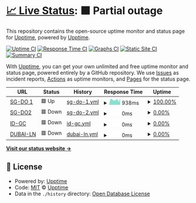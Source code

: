 # [📈 Live Status](https://demo.upptime.js.org): <!--live status--> **🟧 Partial outage**

This repository contains the open-source uptime monitor and status page for [Upptime](https://upptime.js.org), powered by [Upptime](https://github.com/upptime/upptime).

[![Uptime CI](https://github.com/smdbngkt/uptime-serverku/workflows/Uptime%20CI/badge.svg)](https://github.com/smdbngkt/uptime-serverku/actions?query=workflow%3A%22Uptime+CI%22)
[![Response Time CI](https://github.com/smdbngkt/uptime-serverku/workflows/Response%20Time%20CI/badge.svg)](https://github.com/smdbngkt/uptime-serverku/actions?query=workflow%3A%22Response+Time+CI%22)
[![Graphs CI](https://github.com/smdbngkt/uptime-serverku/workflows/Graphs%20CI/badge.svg)](https://github.com/smdbngkt/uptime-serverku/actions?query=workflow%3A%22Graphs+CI%22)
[![Static Site CI](https://github.com/smdbngkt/uptime-serverku/workflows/Static%20Site%20CI/badge.svg)](https://github.com/smdbngkt/uptime-serverku/actions?query=workflow%3A%22Static+Site+CI%22)
[![Summary CI](https://github.com/smdbngkt/uptime-serverku/workflows/Summary%20CI/badge.svg)](https://github.com/smdbngkt/uptime-serverku/actions?query=workflow%3A%22Summary+CI%22)

With [Upptime](https://upptime.js.org), you can get your own unlimited and free uptime monitor and status page, powered entirely by a GitHub repository. We use [Issues](https://github.com/upptime/upptime/issues) as incident reports, [Actions](https://github.com/smdbngkt/uptime-serverku/actions) as uptime monitors, and [Pages](https://demo.upptime.js.org) for the status page.

<!--start: status pages-->
<!-- This summary is generated by Upptime (https://github.com/upptime/upptime) -->
<!-- Do not edit this manually, your changes will be overwritten -->
<!-- prettier-ignore -->
| URL | Status | History | Response Time | Uptime |
| --- | ------ | ------- | ------------- | ------ |
| <img alt="" src="https://icons.duckduckgo.com/ip3/sg-do1.dukun.org.ico" height="13"> [SG-DO 1](http://sg-do1.dukun.org:81) | 🟩 Up | [sg-do-1.yml](https://github.com/smdbngkt/uptime-serverku/commits/HEAD/history/sg-do-1.yml) | <details><summary><img alt="Response time graph" src="./graphs/sg-do-1/response-time-week.png" height="20"> 938ms</summary><br><a href="https://status.samid.dev/history/sg-do-1"><img alt="Response time 1138" src="https://img.shields.io/endpoint?url=https%3A%2F%2Fraw.githubusercontent.com%2Fsmdbngkt%2Fuptime-serverku%2FHEAD%2Fapi%2Fsg-do-1%2Fresponse-time.json"></a><br><a href="https://status.samid.dev/history/sg-do-1"><img alt="24-hour response time 1229" src="https://img.shields.io/endpoint?url=https%3A%2F%2Fraw.githubusercontent.com%2Fsmdbngkt%2Fuptime-serverku%2FHEAD%2Fapi%2Fsg-do-1%2Fresponse-time-day.json"></a><br><a href="https://status.samid.dev/history/sg-do-1"><img alt="7-day response time 938" src="https://img.shields.io/endpoint?url=https%3A%2F%2Fraw.githubusercontent.com%2Fsmdbngkt%2Fuptime-serverku%2FHEAD%2Fapi%2Fsg-do-1%2Fresponse-time-week.json"></a><br><a href="https://status.samid.dev/history/sg-do-1"><img alt="30-day response time 1151" src="https://img.shields.io/endpoint?url=https%3A%2F%2Fraw.githubusercontent.com%2Fsmdbngkt%2Fuptime-serverku%2FHEAD%2Fapi%2Fsg-do-1%2Fresponse-time-month.json"></a><br><a href="https://status.samid.dev/history/sg-do-1"><img alt="1-year response time 1138" src="https://img.shields.io/endpoint?url=https%3A%2F%2Fraw.githubusercontent.com%2Fsmdbngkt%2Fuptime-serverku%2FHEAD%2Fapi%2Fsg-do-1%2Fresponse-time-year.json"></a></details> | <details><summary><a href="https://status.samid.dev/history/sg-do-1">100.00%</a></summary><a href="https://status.samid.dev/history/sg-do-1"><img alt="All-time uptime 43.70%" src="https://img.shields.io/endpoint?url=https%3A%2F%2Fraw.githubusercontent.com%2Fsmdbngkt%2Fuptime-serverku%2FHEAD%2Fapi%2Fsg-do-1%2Fuptime.json"></a><br><a href="https://status.samid.dev/history/sg-do-1"><img alt="24-hour uptime 100.00%" src="https://img.shields.io/endpoint?url=https%3A%2F%2Fraw.githubusercontent.com%2Fsmdbngkt%2Fuptime-serverku%2FHEAD%2Fapi%2Fsg-do-1%2Fuptime-day.json"></a><br><a href="https://status.samid.dev/history/sg-do-1"><img alt="7-day uptime 100.00%" src="https://img.shields.io/endpoint?url=https%3A%2F%2Fraw.githubusercontent.com%2Fsmdbngkt%2Fuptime-serverku%2FHEAD%2Fapi%2Fsg-do-1%2Fuptime-week.json"></a><br><a href="https://status.samid.dev/history/sg-do-1"><img alt="30-day uptime 100.00%" src="https://img.shields.io/endpoint?url=https%3A%2F%2Fraw.githubusercontent.com%2Fsmdbngkt%2Fuptime-serverku%2FHEAD%2Fapi%2Fsg-do-1%2Fuptime-month.json"></a><br><a href="https://status.samid.dev/history/sg-do-1"><img alt="1-year uptime 43.70%" src="https://img.shields.io/endpoint?url=https%3A%2F%2Fraw.githubusercontent.com%2Fsmdbngkt%2Fuptime-serverku%2FHEAD%2Fapi%2Fsg-do-1%2Fuptime-year.json"></a></details>
| <img alt="" src="https://icons.duckduckgo.com/ip3/sg-do4.dukun.org.ico" height="13"> [SG-DO2](http://sg-do4.dukun.org:81) | 🟥 Down | [sg-do-2.yml](https://github.com/smdbngkt/uptime-serverku/commits/HEAD/history/sg-do-2.yml) | <details><summary><img alt="Response time graph" src="./graphs/sg-do-2/response-time-week.png" height="20"> 0ms</summary><br><a href="https://status.samid.dev/history/sg-do-2"><img alt="Response time 976" src="https://img.shields.io/endpoint?url=https%3A%2F%2Fraw.githubusercontent.com%2Fsmdbngkt%2Fuptime-serverku%2FHEAD%2Fapi%2Fsg-do-2%2Fresponse-time.json"></a><br><a href="https://status.samid.dev/history/sg-do-2"><img alt="24-hour response time 0" src="https://img.shields.io/endpoint?url=https%3A%2F%2Fraw.githubusercontent.com%2Fsmdbngkt%2Fuptime-serverku%2FHEAD%2Fapi%2Fsg-do-2%2Fresponse-time-day.json"></a><br><a href="https://status.samid.dev/history/sg-do-2"><img alt="7-day response time 0" src="https://img.shields.io/endpoint?url=https%3A%2F%2Fraw.githubusercontent.com%2Fsmdbngkt%2Fuptime-serverku%2FHEAD%2Fapi%2Fsg-do-2%2Fresponse-time-week.json"></a><br><a href="https://status.samid.dev/history/sg-do-2"><img alt="30-day response time 0" src="https://img.shields.io/endpoint?url=https%3A%2F%2Fraw.githubusercontent.com%2Fsmdbngkt%2Fuptime-serverku%2FHEAD%2Fapi%2Fsg-do-2%2Fresponse-time-month.json"></a><br><a href="https://status.samid.dev/history/sg-do-2"><img alt="1-year response time 976" src="https://img.shields.io/endpoint?url=https%3A%2F%2Fraw.githubusercontent.com%2Fsmdbngkt%2Fuptime-serverku%2FHEAD%2Fapi%2Fsg-do-2%2Fresponse-time-year.json"></a></details> | <details><summary><a href="https://status.samid.dev/history/sg-do-2">0.00%</a></summary><a href="https://status.samid.dev/history/sg-do-2"><img alt="All-time uptime 62.85%" src="https://img.shields.io/endpoint?url=https%3A%2F%2Fraw.githubusercontent.com%2Fsmdbngkt%2Fuptime-serverku%2FHEAD%2Fapi%2Fsg-do-2%2Fuptime.json"></a><br><a href="https://status.samid.dev/history/sg-do-2"><img alt="24-hour uptime 0.00%" src="https://img.shields.io/endpoint?url=https%3A%2F%2Fraw.githubusercontent.com%2Fsmdbngkt%2Fuptime-serverku%2FHEAD%2Fapi%2Fsg-do-2%2Fuptime-day.json"></a><br><a href="https://status.samid.dev/history/sg-do-2"><img alt="7-day uptime 0.00%" src="https://img.shields.io/endpoint?url=https%3A%2F%2Fraw.githubusercontent.com%2Fsmdbngkt%2Fuptime-serverku%2FHEAD%2Fapi%2Fsg-do-2%2Fuptime-week.json"></a><br><a href="https://status.samid.dev/history/sg-do-2"><img alt="30-day uptime 0.00%" src="https://img.shields.io/endpoint?url=https%3A%2F%2Fraw.githubusercontent.com%2Fsmdbngkt%2Fuptime-serverku%2FHEAD%2Fapi%2Fsg-do-2%2Fuptime-month.json"></a><br><a href="https://status.samid.dev/history/sg-do-2"><img alt="1-year uptime 62.85%" src="https://img.shields.io/endpoint?url=https%3A%2F%2Fraw.githubusercontent.com%2Fsmdbngkt%2Fuptime-serverku%2FHEAD%2Fapi%2Fsg-do-2%2Fuptime-year.json"></a></details>
| <img alt="" src="https://icons.duckduckgo.com/ip3/id-tc.dukun.org.ico" height="13"> [ID-GC](http://id-tc.dukun.org:89) | 🟥 Down | [id-gc.yml](https://github.com/smdbngkt/uptime-serverku/commits/HEAD/history/id-gc.yml) | <details><summary><img alt="Response time graph" src="./graphs/id-gc/response-time-week.png" height="20"> 0ms</summary><br><a href="https://status.samid.dev/history/id-gc"><img alt="Response time 962" src="https://img.shields.io/endpoint?url=https%3A%2F%2Fraw.githubusercontent.com%2Fsmdbngkt%2Fuptime-serverku%2FHEAD%2Fapi%2Fid-gc%2Fresponse-time.json"></a><br><a href="https://status.samid.dev/history/id-gc"><img alt="24-hour response time 0" src="https://img.shields.io/endpoint?url=https%3A%2F%2Fraw.githubusercontent.com%2Fsmdbngkt%2Fuptime-serverku%2FHEAD%2Fapi%2Fid-gc%2Fresponse-time-day.json"></a><br><a href="https://status.samid.dev/history/id-gc"><img alt="7-day response time 0" src="https://img.shields.io/endpoint?url=https%3A%2F%2Fraw.githubusercontent.com%2Fsmdbngkt%2Fuptime-serverku%2FHEAD%2Fapi%2Fid-gc%2Fresponse-time-week.json"></a><br><a href="https://status.samid.dev/history/id-gc"><img alt="30-day response time 0" src="https://img.shields.io/endpoint?url=https%3A%2F%2Fraw.githubusercontent.com%2Fsmdbngkt%2Fuptime-serverku%2FHEAD%2Fapi%2Fid-gc%2Fresponse-time-month.json"></a><br><a href="https://status.samid.dev/history/id-gc"><img alt="1-year response time 962" src="https://img.shields.io/endpoint?url=https%3A%2F%2Fraw.githubusercontent.com%2Fsmdbngkt%2Fuptime-serverku%2FHEAD%2Fapi%2Fid-gc%2Fresponse-time-year.json"></a></details> | <details><summary><a href="https://status.samid.dev/history/id-gc">0.00%</a></summary><a href="https://status.samid.dev/history/id-gc"><img alt="All-time uptime 4.64%" src="https://img.shields.io/endpoint?url=https%3A%2F%2Fraw.githubusercontent.com%2Fsmdbngkt%2Fuptime-serverku%2FHEAD%2Fapi%2Fid-gc%2Fuptime.json"></a><br><a href="https://status.samid.dev/history/id-gc"><img alt="24-hour uptime 0.00%" src="https://img.shields.io/endpoint?url=https%3A%2F%2Fraw.githubusercontent.com%2Fsmdbngkt%2Fuptime-serverku%2FHEAD%2Fapi%2Fid-gc%2Fuptime-day.json"></a><br><a href="https://status.samid.dev/history/id-gc"><img alt="7-day uptime 0.00%" src="https://img.shields.io/endpoint?url=https%3A%2F%2Fraw.githubusercontent.com%2Fsmdbngkt%2Fuptime-serverku%2FHEAD%2Fapi%2Fid-gc%2Fuptime-week.json"></a><br><a href="https://status.samid.dev/history/id-gc"><img alt="30-day uptime 0.00%" src="https://img.shields.io/endpoint?url=https%3A%2F%2Fraw.githubusercontent.com%2Fsmdbngkt%2Fuptime-serverku%2FHEAD%2Fapi%2Fid-gc%2Fuptime-month.json"></a><br><a href="https://status.samid.dev/history/id-gc"><img alt="1-year uptime 4.64%" src="https://img.shields.io/endpoint?url=https%3A%2F%2Fraw.githubusercontent.com%2Fsmdbngkt%2Fuptime-serverku%2FHEAD%2Fapi%2Fid-gc%2Fuptime-year.json"></a></details>
| <img alt="" src="https://icons.duckduckgo.com/ip3/dubai.dukun.org.ico" height="13"> [DUBAI-LN](http://dubai.dukun.org:89) | 🟥 Down | [dubai-ln.yml](https://github.com/smdbngkt/uptime-serverku/commits/HEAD/history/dubai-ln.yml) | <details><summary><img alt="Response time graph" src="./graphs/dubai-ln/response-time-week.png" height="20"> 0ms</summary><br><a href="https://status.samid.dev/history/dubai-ln"><img alt="Response time 1029" src="https://img.shields.io/endpoint?url=https%3A%2F%2Fraw.githubusercontent.com%2Fsmdbngkt%2Fuptime-serverku%2FHEAD%2Fapi%2Fdubai-ln%2Fresponse-time.json"></a><br><a href="https://status.samid.dev/history/dubai-ln"><img alt="24-hour response time 0" src="https://img.shields.io/endpoint?url=https%3A%2F%2Fraw.githubusercontent.com%2Fsmdbngkt%2Fuptime-serverku%2FHEAD%2Fapi%2Fdubai-ln%2Fresponse-time-day.json"></a><br><a href="https://status.samid.dev/history/dubai-ln"><img alt="7-day response time 0" src="https://img.shields.io/endpoint?url=https%3A%2F%2Fraw.githubusercontent.com%2Fsmdbngkt%2Fuptime-serverku%2FHEAD%2Fapi%2Fdubai-ln%2Fresponse-time-week.json"></a><br><a href="https://status.samid.dev/history/dubai-ln"><img alt="30-day response time 0" src="https://img.shields.io/endpoint?url=https%3A%2F%2Fraw.githubusercontent.com%2Fsmdbngkt%2Fuptime-serverku%2FHEAD%2Fapi%2Fdubai-ln%2Fresponse-time-month.json"></a><br><a href="https://status.samid.dev/history/dubai-ln"><img alt="1-year response time 1029" src="https://img.shields.io/endpoint?url=https%3A%2F%2Fraw.githubusercontent.com%2Fsmdbngkt%2Fuptime-serverku%2FHEAD%2Fapi%2Fdubai-ln%2Fresponse-time-year.json"></a></details> | <details><summary><a href="https://status.samid.dev/history/dubai-ln">0.00%</a></summary><a href="https://status.samid.dev/history/dubai-ln"><img alt="All-time uptime 27.44%" src="https://img.shields.io/endpoint?url=https%3A%2F%2Fraw.githubusercontent.com%2Fsmdbngkt%2Fuptime-serverku%2FHEAD%2Fapi%2Fdubai-ln%2Fuptime.json"></a><br><a href="https://status.samid.dev/history/dubai-ln"><img alt="24-hour uptime 0.00%" src="https://img.shields.io/endpoint?url=https%3A%2F%2Fraw.githubusercontent.com%2Fsmdbngkt%2Fuptime-serverku%2FHEAD%2Fapi%2Fdubai-ln%2Fuptime-day.json"></a><br><a href="https://status.samid.dev/history/dubai-ln"><img alt="7-day uptime 0.00%" src="https://img.shields.io/endpoint?url=https%3A%2F%2Fraw.githubusercontent.com%2Fsmdbngkt%2Fuptime-serverku%2FHEAD%2Fapi%2Fdubai-ln%2Fuptime-week.json"></a><br><a href="https://status.samid.dev/history/dubai-ln"><img alt="30-day uptime 0.00%" src="https://img.shields.io/endpoint?url=https%3A%2F%2Fraw.githubusercontent.com%2Fsmdbngkt%2Fuptime-serverku%2FHEAD%2Fapi%2Fdubai-ln%2Fuptime-month.json"></a><br><a href="https://status.samid.dev/history/dubai-ln"><img alt="1-year uptime 27.44%" src="https://img.shields.io/endpoint?url=https%3A%2F%2Fraw.githubusercontent.com%2Fsmdbngkt%2Fuptime-serverku%2FHEAD%2Fapi%2Fdubai-ln%2Fuptime-year.json"></a></details>

<!--end: status pages-->

[**Visit our status website →**](https://demo.upptime.js.org)

## 📄 License

- Powered by: [Upptime](https://github.com/upptime/upptime)
- Code: [MIT](./LICENSE) © [Upptime](https://upptime.js.org)
- Data in the `./history` directory: [Open Database License](https://opendatacommons.org/licenses/odbl/1-0/)

